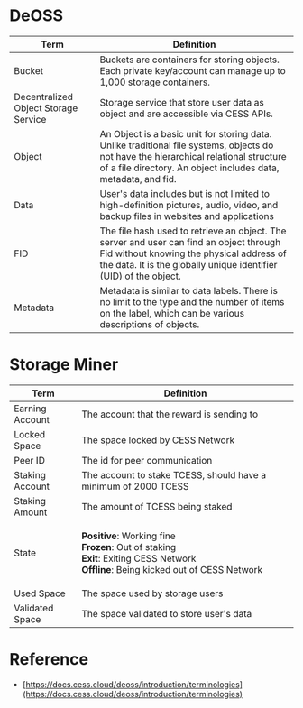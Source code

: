 <!--
# General

| Term                                             | Definition |
| ------------------------------------------------ | ---------- |
| Block                                            | -          |
| Blockchain                                       | -          |
| Content IDentifier (CID)                         | -          |
| Continuous Availability Proof of Storage (CAPoS) | -          |
| Data Chunk                                       | -          |
| Data Fragment                                    | -          |
| Data Segment                                     | -          |
| Epoch                                            | -          |
| Era                                              | -          |
| File ID (FID)                                    | -          |
| Hash                                             | -          |
| Merkle Root                                      | -          |
| Multi-format Data Rights Confirmation (MDRC)     | -          |
| Peer-to-peer Network                             | -          |
| Proof of Data Reduplication and Recovery (PoDR²) | -          |
| Proxy Re-encryption Technology (PReT)            | -          |
| Random Rotational Selection (R²S)                | -          |
| Reputation Rotational Consensus (R²C)            | -          |
| Slot                                             | -          |
| Smart Contract                                   | -          |
| Tag                                              | -          |
| TEE Worker                                       | -          |
| Transaction Hash                                 | -          |
| Transaction                                      | -          |
| Trusted Execution Environment (TEE)              | -          |
| WebAssembly (Wasm)                               | -          |

-->

# DeOSS

| Term                                 | Definition |
| ------------------------------------ | ---------- |
| Bucket                               | Buckets are containers for storing objects. Each private key/account can manage up to 1,000 storage containers. |
| Decentralized Object Storage Service | Storage service that store user data as object and are accessible via CESS APIs. |
| Object                               | An Object is a basic unit for storing data. Unlike traditional file systems, objects do not have the hierarchical relational structure of a file directory. An object includes data, metadata, and fid. |
| Data | User's data includes but is not limited to high-definition pictures, audio, video, and backup files in websites and applications |
| FID | The file hash used to retrieve an object. The server and user can find an object through Fid without knowing the physical address of the data. It is the globally unique identifier (UID) of the object. |
| Metadata | Metadata is similar to data labels. There is no limit to the type and the number of items on the label, which can be various descriptions of objects. |

# Storage Miner

| Term            | Definition                                                                                                                                                                                             |
| --------------- | ------------------------------------------------------------------------------------------------------------------------------------------------------------------------------------------------------ |
| Earning Account | The account that the reward is sending to                                                                                                                                                              |
| Locked Space    | The space locked by CESS Network                                                                                                                                                                       |
| Peer ID         | The id for peer communication                                                                                                                                                                          |
| Staking Account | The account to stake TCESS, should have a minimum of 2000 TCESS                                                                                                                                        |
| Staking Amount  | The amount of TCESS being staked                                                                                                                                                                       |
| State           | <p><strong>Positive</strong>: Working fine<br><strong>Frozen</strong>: Out of staking<br><strong>Exit</strong>: Exiting CESS Network<br><strong>Offline</strong>: Being kicked out of CESS Network</p> |
| Used Space      | The space used by storage users                                                                                                                                                                        |
| Validated Space | The space validated to store user's data                                                                                                                                                               |

# Reference

* [https://docs.cess.cloud/deoss/introduction/terminologies](https://docs.cess.cloud/deoss/introduction/terminologies)
